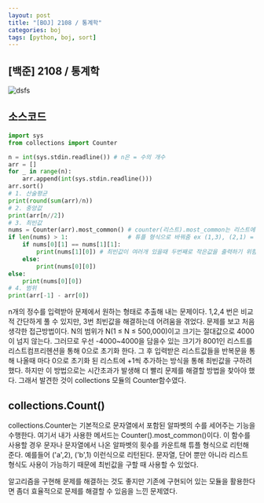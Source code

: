 ```yaml
---
layout: post
title: "[BOJ] 2108 / 통계학"
categories: boj
tags: [python, boj, sort]
---
```


##  [백준] 2108 / 통계학
![dsfs](https://user-images.githubusercontent.com/78485996/131527378-0b22799c-6139-4a03-ab79-d89ee5537244.PNG)

## 소스코드

~~~python
import sys
from collections import Counter

n = int(sys.stdin.readline()) # n은 = 수의 개수
arr = []
for _ in range(n):
    arr.append(int(sys.stdin.readline()))
arr.sort()
# 1. 산술평균
print(round(sum(arr)/n))
# 2. 중앙값
print(arr[n//2])
# 3. 최빈값
nums = Counter(arr).most_common() # counter(리스트).most_common는 리스트에서 여러번 나온 원소를 카운트해
if len(nums) > 1:                 # 튜플 형식으로 바꿔줌 ex (1,3), (2,1) = 1은 3번, 2는 1번 ...
    if nums[0][1] == nums[1][1]: 
        print(nums[1][0]) # 최빈값이 여러개 있을때 두번째로 작은값을 출력하기 위함
    else:
        print(nums[0][0])
else:
    print(nums[0][0])
# 4. 범위
print(arr[-1] - arr[0])
~~~
n개의 정수를 입력받아 문제에서 원하는 형태로 추출해 내는 문제이다. 1,2,4 번은 비교적 간단하게 풀 수 있지만, 3번 최빈값을 해결하는데 어려움을 겪었다.
문제를 보고 처음 생각한 접근방법이다. N의 범위가 N(1 ≤ N ≤ 500,000)이고 크기는 절대값으로 4000이 넘지 않는다. 그러므로 우선 -4000~4000을 담을수 있는 크기가 8001인 리스트를 리스트컴프리헨션을 통해 0으로 초기화 한다. 그 후 입력받은 리스트값들을 반복문을 통해 나올때 마다 0으로 초기화 된 리스트에 +1씩 추가하는 방식을 통해 최빈값을 구하려 했다. 하지만 이 방법으로는 시간초과가 발생해 더 빨리 문제를 해결할 방법을 찾아야 했다. 그래서 발견한 것이 collections 모듈의 Counter함수였다.

## collections.Count()
collections.Counter는 기본적으로 문자열에서 포함된 알파벳의 수를 세어주는 기능을 수행한다. 여기서 내가 사용한 메서드는 Counter().most_common()이다.
이 함수를 사용할 경우 문자나 문자열에서 나온 알파벳의 횟수를 카운트해 튜플 형식으로 리턴해 준다. 예를들어 ('a',2), ('b',1) 이런식으로 리턴된다. 문자열, 단어 뿐만 아니라 리스트 형식도 사용이 가능하기 때문에 최빈값을 구할 때 사용할 수 있었다.

알고리즘을 구현해 문제를 해결하는 것도 좋지만 기존에 구현되어 있는 모듈을 활용한다면 좀더 효율적으로 문제를 해결할 수 있음을 느낀 문제였다.

